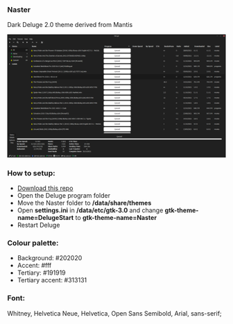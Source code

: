 ### Naster
Dark Deluge 2.0 theme derived from Mantis


![Naster / Deluge theme](https://github.com/xjxckk/Naster/blob/main/preview.png)


### How to setup:
* [Download this repo](https://github.com/xjxckk/Naster/archive/master.zip)
* Open the Deluge program folder
* Move the Naster folder to **/data/share/themes**
* Open **settings.ini** in **/data/etc/gtk-3.0** and change **gtk-theme-name=DelugeStart** to **gtk-theme-name=Naster**
* Restart Deluge


### Colour palette:
* Background: #202020
* Accent: #fff
* Tertiary: #191919
* Tertiary accent: #313131


### Font:
Whitney, Helvetica Neue, Helvetica, Open Sans Semibold, Arial, sans-serif;
